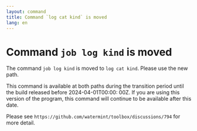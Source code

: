 ```yaml
---
layout: command
title: Command `log cat kind` is moved
lang: en
---
```


# Command `job log kind` is moved

The command `job log kind` is moved to `log cat kind`. Please use the new path.

This command is available at both paths during the transition period until the build released before 2024-04-01T00:00:
00Z. If you are using this version of the program, this command will continue to be available after this date.

Please see `https://github.com/watermint/toolbox/discussions/794` for more detail.



